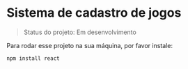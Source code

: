 <h1>Sistema de cadastro de jogos</h1>

> Status do projeto: Em desenvolvimento

Para rodar esse projeto na sua máquina, por favor instale:

```
npm install react 
```
